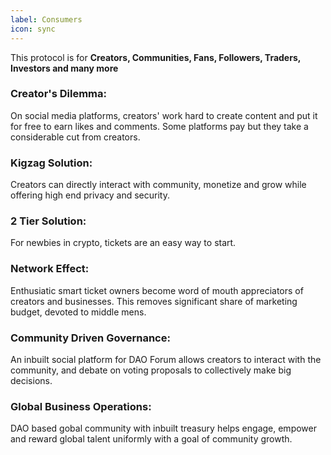 ```yaml
---
label: Consumers
icon: sync
---
```


This protocol is for **Creators, Communities, Fans, Followers, Traders, Investors and many more**

### Creator's Dilemma:
On social media platforms, creators' work hard to create content and put it for free to earn likes and comments. Some platforms pay but they take a considerable cut from creators.

### Kigzag Solution:
Creators can directly interact with community, monetize and grow while offering high end privacy and security.

### 2 Tier Solution:
For newbies in crypto, tickets are an easy way to start.

### Network Effect:   
Enthusiatic smart ticket owners become word of mouth appreciators of creators and businesses. This removes significant share of marketing budget, devoted to middle mens.

### Community Driven Governance:
An inbuilt social platform for DAO Forum allows creators to interact with the community, and debate on voting proposals to collectively make big decisions.

### Global Business Operations:
DAO based gobal community with inbuilt treasury helps engage, empower and reward global talent uniformly with a goal of community growth.